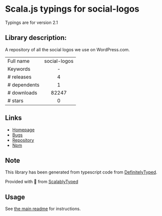 
# Scala.js typings for social-logos

Typings are for version 2.1

## Library description:
A repository of all the social logos we use on WordPress.com.

|                    |                 |
| ------------------ | :-------------: |
| Full name          | social-logos |
| Keywords           | - |
| # releases         | 4 |
| # dependents       | 1 |
| # downloads        | 82247 |
| # stars            | 0 |

## Links
- [Homepage](https://github.com/Automattic/social-logos#readme)
- [Bugs](https://github.com/Automattic/social-logos/issues)
- [Repository](https://github.com/Automattic/social-logos)
- [Npm](https://www.npmjs.com/package/social-logos)
    


## Note
This library has been generated from typescript code from [DefinitelyTyped](https://definitelytyped.org).

Provided with :purple_heart: from [ScalablyTyped](https://github.com/oyvindberg/ScalablyTyped)

## Usage
See [the main readme](../../readme.md) for instructions.


